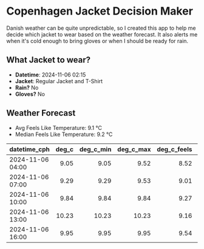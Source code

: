 
# Copenhagen Jacket Decision Maker

Danish weather can be quite unpredictable, so I created this app to help me decide which jacket to wear based on the weather forecast. 
It also alerts me when it's cold enough to bring gloves or when I should be ready for rain.

## What Jacket to wear?

- **Datetime**: 2024-11-06 02:15
- **Jacket**: Regular Jacket and T-Shirt
- **Rain?** No
- **Gloves?** No

## Weather Forecast
- Avg Feels Like Temperature: 9.1 °C
- Median Feels Like Temperature: 9.2 °C

| datetime_cph     |   deg_c |   deg_c_min |   deg_c_max |   deg_c_feels | weather   | wind   | rain   |
|:-----------------|--------:|------------:|------------:|--------------:|:----------|:-------|:-------|
| 2024-11-06 04:00 |    9.05 |        9.05 |        9.52 |          8.52 | Clouds    | Low    | None   |
| 2024-11-06 07:00 |    9.29 |        9.29 |        9.53 |          9.01 | Clouds    | Low    | None   |
| 2024-11-06 10:00 |    9.84 |        9.84 |        9.84 |          9.27 | Clouds    | Low    | None   |
| 2024-11-06 13:00 |   10.23 |       10.23 |       10.23 |          9.16 | Clouds    | Low    | None   |
| 2024-11-06 16:00 |    9.95 |        9.95 |        9.95 |          9.54 | Clouds    | Low    | None   |
        